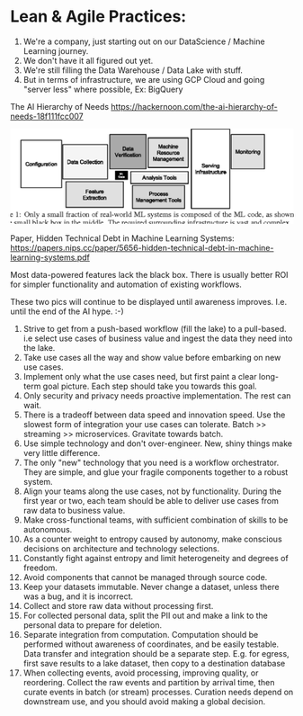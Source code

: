 # Lean & Agile Practices:

1. We're a company, just starting out on our DataScience / Machine Learning journey.
2. We don't have it all figured out yet. 
3. We're still filling the Data Warehouse / Data Lake with stuff.
4. But in terms of infrastructure, we are using GCP Cloud and going "server less" where possible, Ex: BigQuery

The AI Hierarchy of Needs https://hackernoon.com/the-ai-hierarchy-of-needs-18f111fcc007

![](https://github.com/ankumar/Architecture/blob/master/images/Hidden%20Technical%20Debt%20in%20ML%20Systems.png)

Paper, Hidden Technical Debt in Machine Learning Systems: https://papers.nips.cc/paper/5656-hidden-technical-debt-in-machine-learning-systems.pdf

Most data-powered features lack the black box. There is usually better ROI for simpler functionality and automation of existing workflows.

These two pics will continue to be displayed until awareness improves. I.e. until the end of the AI hype. :-)

1. Strive to get from a push-based workflow (fill the lake) to a pull-based. i.e select use cases of business value and ingest the data they need into the lake.
2. Take use cases all the way and show value before embarking on new use cases.
3. Implement only what the use cases need, but first paint a clear long-term goal picture. Each step should take you towards this goal.
4. Only security and privacy needs proactive implementation. The rest can wait.
5. There is a tradeoff between data speed and innovation speed. Use the slowest form of integration your use cases can tolerate. Batch >> streaming >> microservices. Gravitate towards batch.
6. Use simple technology and don't over-engineer. New, shiny things make very little difference.
7. The only "new" technology that you need is a workflow orchestrator. They are simple, and glue your fragile components together to a robust system. 
8. Align your teams along the use cases, not by functionality. During the first year or two, each team should be able to deliver use cases from raw data to business value.
9. Make cross-functional teams, with sufficient combination of skills to be autonomous.
10. As a counter weight to entropy caused by autonomy, make conscious decisions on architecture and technology selections.
11. Constantly fight against entropy and limit heterogeneity and degrees of freedom.
12. Avoid components that cannot be managed through source code.
13. Keep your datasets immutable. Never change a dataset, unless there was a bug, and it is incorrect.
14. Collect and store raw data without processing first. 
15. For collected personal data, split the PII out and make a link to the personal data to prepare for deletion.
16. Separate integration from computation. Computation should be performed without awareness of coordinates, and be easily testable. Data transfer and integration should be a separate step. E.g. for egress, first save results to a lake dataset, then copy to a destination database
17. When collecting events, avoid processing, improving quality, or reordering. Collect the raw events and partition by arrival time, then curate events in batch (or stream) processes. Curation needs depend on downstream use, and you should avoid making a global decision.
